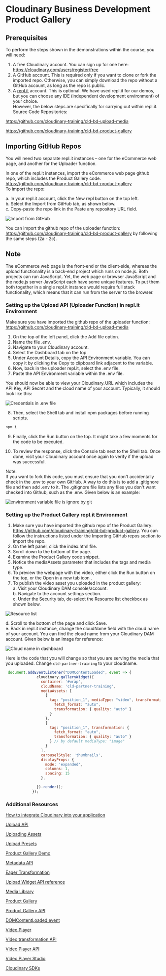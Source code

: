 # Cloudinary Business Development Product Gallery

## Prerequisites 

To perform the steps shown in the demonstrations within the course, you will need:  

1. A free Cloudinary account. You can sign up for one here: https://cloudinary.com/users/register/free
2. A GitHub account. This is required only if you want to clone or fork the imported repo. Otherwise, you can simply download the repo without a GitHub account, as long as the repo is public.
3. A [repl.it](https://repli.it) account. This is optional. We have used repl.it for our demos, but you can choose any IDE (independent development environment) of your choice.   
However, the below steps are specifically for carrying out within repl.it.  
Source Code Repositories:  

https://github.com/cloudinary-training/cld-bd-upload-media   

https://github.com/cloudinary-training/cld-bd-product-gallery  

##  Importing GitHub Repos   
You will need two separate repl.it instances – one for the eCommerce web page, and another for the Uploader function.   

In one of the repl.it instances, import the eCommerce web page github repo, which includes the Product Gallery code. https://github.com/cloudinary-training/cld-bd-product-gallery  
To import the repo:    

a. In your repl.it account, click the New repl button on the top left.    
b. Select the Import from GitHub tab, as shown below.    
c. Copy-paste the repo link in the Paste any repository URL field.   

![Import from GitHub](./images/github-import.png)

You can import the github repo of the uploader function: https://github.com/cloudinary-training/cld-bd-product-gallery by following the same steps (2a - 2c).  

## Note
The eCommerce web page is the front-end or the client-side, whereas the upload functionality is a back-end project which runs on node.js. Both projects can run JavaScript. Yet, the web page or browser JavaScript and the node.js server JavaScript each have some unique features. To put them both together in a single repl.it instance would require full stack functionality, which means that it can run from the server to the browser. 

### Setting up the Upload API (Uploader Function) in repl.it Environment  
Make sure you have imported the github repo of the uploader function: https://github.com/cloudinary-training/cld-bd-upload-media  

1. On the top of the left panel, click the Add file option.
2. Name the file .env.  
3. Navigate to your Cloudinary account.
4. Select the Dashboard tab on the top.  
5. Under Account Details, copy the API Environment variable. You can copy it by clicking the Copy to clipboard link adjacent to the variable.
6. Now, back in the uploader repl.it, select the .env file.
7. Paste the API Environment variable within the .env file.  

You should now be able to view your Cloudinary_URL which includes the API Key, API Secret and the cloud name of your account. Typically, it should look like this:

![Credentials in .env file](./images/env.png)


8. Then, select the Shell tab and install npm packages before running scripts. 

```bash
npm i
```

9. Finally, click the Run button on the top. It might take a few moments for the code to be executed. 

10. To review the response, click the Console tab next to the Shell tab.
Once done, visit your Cloudinary account once again to verify if the upload was successful. 

Note:  
If you want to fork this code, you must ensure that you don't accidentally check in the .env to your own GitHub. A way to do this is to add a .gitignore file and then add .env to it. The .gitignore file lists any files you don't want checked into Github, such as the .env. 
Given below is an example:

![environment variable file is ignore by git](./images/gitignore.png)

### Setting up the Product Gallery repl.it Environment
1. Make sure you have imported the github repo of the Product Gallery: https://github.com/cloudinary-training/cld-bd-product-gallery. You can follow the instructions listed under the Importing GitHub repos section to import the repo.
2. On the left panel, click the index.html file.
3. Scroll down to the bottom of the page.
4. Examine the Product Gallery code snippet.
5. Notice the mediaAssets parameter that includes the tags and media type.
6. To preview the webpage with the video, either click the Run button on the top, or the Open in a new tab icon . 
7. To publish the video asset you uploaded in the product gallery:  
a. Visit your Cloudinary DAM console/account.  
b. Navigate to the account settings section.  
c. Under the Security tab, de-select the Resource list checkbox as shown below.  

![Resource list](./images/resource-list.png)  

d. Scroll to the bottom of the page and click Save.  
e. Back in repl.it instance, change the cloudName field with the cloud name of your account. You can find the cloud name from your Cloudinary DAM account. Given below is an image for reference:

![Cloud name in dashboard](./images/cloud-name.png)

Here is the code that you will change so that you are serving the media that you uploaded.  Change `cld-partner-training` to your cloudname.

```JavaScript
 document.addEventListener("DOMContentLoaded", event => {
              cloudinary.galleryWidget({
                container: '#wrap',
                cloudName: 'cld-partner-training',
                mediaAssets: [
                  {
                    tag: "position_1", mediaType: "video", transformation: {
                      fetch_format: "auto",
                      transformation: { quality: "auto" }
                    }
                  },
                  {
                    tag: "position_1", transformation: {
                      fetch_format: "auto",
                      transformation: { quality: "auto" }
                    } // by default mediaType: "image"
                  }
                ],
                carouselStyle: 'thumbnails',
                displayProps: {
                  mode: 'expanded',
                  columns: 1,
                  spacing: 15
                },

              }).render();
            });
```

### Additional Resources

[How to integrate Cloudinary into your application](https://cloudinary.com/documentation/how_to_integrate_cloudinary) 

[Upload API](https://cloudinary.com/documentation/image_upload_api_reference) 

[Uploading Assets](https://cloudinary.com/documentation/upload_images)  

[Upload Presets](https://cloudinary.com/documentation/upload_presets)  

[Product Gallery Demo](https://demo.cloudinary.com/product-gallery/)  

[Metadata API](https://cloudinary.com/documentation/metadata_api)  

[Eager Transformation](https://cloudinary.com/documentation/transformations_on_upload#eager_transformations)  

[Upload Widget API reference](https://cloudinary.com/documentation/upload_widget_reference) 

[Media Library](https://cloudinary.com/documentation/media_library_widget)  

[Product Gallery](https://cloudinary.com/documentation/product_gallery)  

[Product Gallery API](https://cloudinary.com/documentation/product_gallery_reference)  

[DOMContentLoaded event](https://developer.mozilla.org/en-US/docs/Web/API/Window/DOMContentLoaded_event)  

[Video Player](https://cloudinary.com/documentation/cloudinary_video_player)  

[Video transformation API](https://cloudinary.com/documentation/video_transformation_reference)  

[Video Player API](https://cloudinary.com/documentation/video_player_api_reference)  

[Video Player Studio](https://studio.cloudinary.com/)  

[Cloudinary SDKs](https://cloudinary.com/documentation/cloudinary_sdks)








